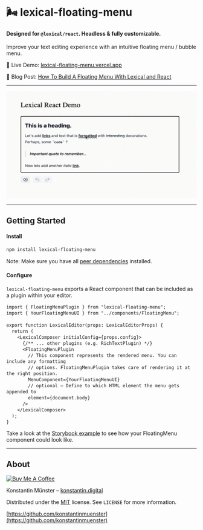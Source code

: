 # 🌬️ lexical-floating-menu

#### Designed for `@lexical/react`. Headless & fully customizable.

Improve your text editing experience with an intuitive floating menu / bubble menu.

📌 Live Demo: [lexical-floating-menu.vercel.app](https://lexical-floating-menu.vercel.app/)

📌 Blog Post: [How To Build A Floating Menu With Lexical and React](https://konstantin.digital/blog/how-to-build-a-floating-menu-with-lexical-react)

---

<img alt="lexical floating menu" src="./screenshot.gif" width="640">

---

## Getting Started

#### Install

```bash
npm install lexical-floating-menu
```

Note: Make sure you have all [peer dependencies](https://github.com/konstantinmuenster/lexical-floating-menu/blob/main/package.json#L45) installed.

#### Configure

`lexical-floating-menu` exports a React component that can be included as a plugin within your editor.

```tsx
import { FloatingMenuPlugin } from "lexical-floating-menu";
import { YourFloatingMenuUI } from "../components/FloatingMenu";

export function LexicalEditor(props: LexicalEditorProps) {
  return (
    <LexicalComposer initialConfig={props.config}>
      {/** ... other plugins (e.g. RichTextPlugin) */}
      <FloatingMenuPlugin
        // This component represents the rendered menu. You can include any formatting
        // options. FloatingMenuPlugin takes care of rendering it at the right position.
        MenuComponent={YourFloatingMenuUI}
        // optional – Define to which HTML element the menu gets appended to
        element={document.body}
      />
    </LexicalComposer>
  );
}
```

Take a look at the [Storybook example](https://github.com/konstantinmuenster/lexical-floating-menu/blob/main/stories/FloatingMenuPlugin.stories.ts) to see how your FloatingMenu component could look like.

---

## About

<a href="https://www.buymeacoffee.com/kmuenster" target="_blank"><img src="https://cdn.buymeacoffee.com/buttons/default-orange.png" alt="Buy Me A Coffee" height="41" width="174"></a>

Konstantin Münster – [konstantin.digital](https://konstantin.digital)

Distributed under the [MIT](http://showalicense.com/?fullname=Konstantin+M%C3%BCnster&year=2019#license-mit) license.
See `LICENSE` for more information.

[https://github.com/konstantinmuenster](https://github.com/konstantinmuenster)
